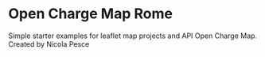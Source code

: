 # Open Charge Map Rome
Simple starter examples for leaflet map projects and API Open Charge Map. Created by Nicola Pesce


